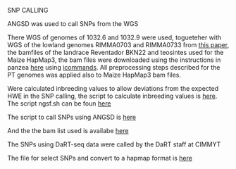 SNP CALLING

ANGSD was used to call SNPs from the WGS 

There WGS of genomes of 1032.6 and 1032.9 were used, togueteher with WGS of the  lowland genomes RIMMA0703 and RIMMA0733 from [this paper](https://genomebiology.biomedcentral.com/articles/10.1186/s13059-017-1346-4), the bamfiles of the landrace Reventador BKN22 and teosintes used for the Maize HapMap3, the bam files were downloaded using the instructions in panzea [here](http://cbsusrv04.tc.cornell.edu/users/panzea/download.aspx?filegroupid=23) using [icommands](https://pods.iplantcollaborative.org/wiki/display/DS/Setting+Up+iCommands). All preprocessing steps described for the PT genomes was applied also to Maize HapMap3 bam files.

Were calculated inbreeding values to allow deviations from the expected HWE in the SNP calling, the script to calculate inbreeding values is [here](https://github.com/ericgonzalezs/Characterization_of_introgression_from_Zea_mays_ssp._mexicana_to_Mexican_highland_maize/blob/master/SNP_calling/scripts/ANGSD/inbreeding.sh). The script ngsf.sh can be foun [here](https://github.com/fgvieira/ngsF)

The script to call SNPs using ANGSD is [here](https://github.com/ericgonzalezs/Characterization_of_introgression_from_Zea_mays_ssp._mexicana_to_Mexican_highland_maize/blob/master/SNP_calling/scripts/ANGSD/ANGSD_SNP_calling.sh)

And the the bam list used is availabe [here](https://github.com/ericgonzalezs/Characterization_of_introgression_from_Zea_mays_ssp._mexicana_to_Mexican_highland_maize/blob/master/SNP_calling/scripts/ANGSD/Bamlist.txt)

The SNPs using DaRT-seq data were called by the DaRT staff at CIMMYT

The file for select SNPs and convert to a hapmap format is [here](https://github.com/ericgonzalezs/Characterization_of_introgression_from_Zea_mays_ssp._mexicana_to_Mexican_highland_maize/blob/master/SNP_calling/scripts/DaRT/snp_selection.R)
